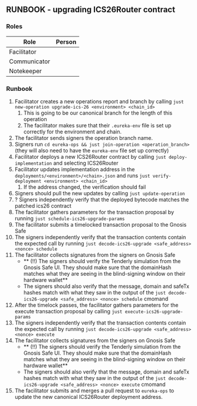 ## RUNBOOK - upgrading ICS26Router contract

### Roles

| Role         | Person |
|--------------|--------|
| Facilitator  |        |
| Communicator |        |
| Notekeeper   |        |

### Runbook
1. Facilitator creates a new operations report and branch by calling `just new-operation upgrade-ics-26 <environment> <chain_id>`
   1. This is going to be our canonical branch for the length of this operation
   2. The facilitator makes sure that their `.eureka-env` file is set up correctly for the environment and chain.
2. The facilitator sends signers the operation branch name.
3. Signers run `cd eureka-ops && just join-operation <operation_branch>` (they will also need to have the `eureka-env` file set up correctly)
4. Facilitator deploys a new ICS26Router contract by calling `just deploy-implementation` and selecting ICS26Router
5. Facilitator updates implementation address in the `deployments/<environment>/<chain>.json` and runs `just verify-deployment <environment> <chain_id>`
   1. If the address changed, the verification should fail
6. Signers should pull the new updates by calling `just update-operation`
7. ? Signers independently verify that the deployed bytecode matches the patched ics26 contract
8. The facilitator gathers parameters for the transaction proposal by running `just schedule-ics26-upgrade-params`
9. The facilitator submits a timelocked transaction proposal to the Gnosis Safe
9. The signers independently verify that the transaction contents contain the expected call by running `just decode-ics26-upgrade <safe_address> <nonce> schedule`
10. The facilitator collects signatures from the signers on Gnosis Safe
    - ** (!!) The signers should verify the Tenderly simulation from the Gnosis Safe UI. They should make sure that the domainHash matches what they are seeing in the blind-signing window on their hardware wallet**
    - The signers should also verify that the message, domain and safeTx hashes match with what they saw in the output of the `just decode-ics26-upgrade <safe_address> <nonce> schedule` cmomand
11. After the timelock passes, the facilitator gathers parameters for the execute transaction proposal by calling `just execute-ics26-upgrade-params`
12. The signers independently verify that the transaction contents contain the expected call by running `just decode-ics26-upgrade <safe_address> <nonce> execute`
13. The facilitator collects signatures from the signers on Gnosis Safe
    - ** (!!) The signers should verify the Tenderly simulation from the Gnosis Safe UI. They should make sure that the domainHash matches what they are seeing in the blind-signing window on their hardware wallet**
    - The signers should also verify that the message, domain and safeTx hashes match with what they saw in the output of the `just decode-ics26-upgrade <safe_address> <nonce> execute` cmomand
14. The facilitator submits and merges a pull request to `eureka-ops` to update the new canonical ICS26Router deployment address. 
